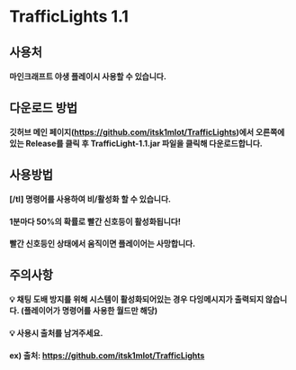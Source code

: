 # TrafficLights 1.1

## 사용처
#### 마인크래프트 야생 플레이시 사용할 수 있습니다.

## 다운로드 방법
#### 깃허브 메인 페이지(https://github.com/itsk1mlot/TrafficLights)에서 오른쪽에 있는 Release를 클릭 후 TrafficLight-1.1.jar 파일을 클릭해 다운로드합니다.

## 사용방법
#### [/tl] 명령어를 사용하여 비/활성화 할 수 있습니다.
#### 1분마다 50%의 확률로 빨간 신호등이 활성화됩니다!
#### 빨간 신호등인 상태에서 움직이면 플레이어는 사망합니다.

## 주의사항
#### 💡 채팅 도배 방지를 위해 시스템이 활성화되어있는 경우 다잉메시지가 출력되지 않습니다. (플레이어가 명령어를 사용한 월드만 해당)
#### 💡 사용시 출처를 남겨주세요.
#### ex) 출처: https://github.com/itsk1mlot/TrafficLights
